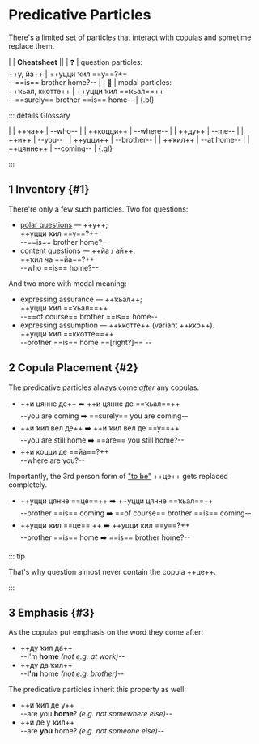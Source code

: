 # Predicative Particles

There's a limited set of particles that interact with [copulas](copulas) and sometime replace them.

|
| **Cheatsheet** ||
| ❓ | question particles: <br>  ++у, йа++ | ++уцци ҡил ==у==?++ <br> --==is== brother home?-- |
| 💭 | modal particles: <br> ++ҡьал, ккотте++ | ++уцци ҡил ==ҡьал==++ <br> --==surely== brother ==is== home-- |
{.bl}

::: details Glossary

|
| ++ча++ | --who-- |
| ++коцци++ | --where-- |
| ++ду++ | --me-- |
| ++и++ | --you-- |
| ++уцци++ | --brother-- |
| ++ҡил++ | --at home-- |
| ++цянне++ | --coming-- |
{.gl}

:::

## 1 Inventory {#1}

There're only a few such particles. Two for questions:

- [polar questions](questions#1) — ++у++;  
  ++уцци ҡил ==у==?++  
  --==is== brother home?--  
- [content questions](questions#2) — ++йа / ай++.  
  ++ҡил ча ==йа==?++  
  --who ==is== home?--

And two more with modal meaning:

- expressing assurance — ++ҡьал++;  
  ++уцци ҡил ==ҡьал==++  
  --==of course== brother ==is== home--
- expressing assumption — ++ккотте++ (variant ++кко++).  
  ++уцци ҡил ==ккотте==++  
  --brother ==is== home ==[right?]== --

## 2 Copula Placement {#2}

The predicative particles always come *after* any copulas.

- ++и цянне де++ ➡️ ++и цянне де ==ҡьал==++  
  --you are coming ➡️ ==surely== you are coming--
- ++и ҡил вел де++ ➡️ ++и ҡил вел де ==у==++  
  --you are still home ➡️ ==are== you still home?--
- ++и коцци де ==йа==?++  
  --where are you?--

Importantly, the 3rd person form of ["to be"](copulas#1) ++це++ gets replaced completely.

- ++уцци цянне ==це==++ ➡️ ++уцци цянне ==ҡьал==++  
  --brother ==is== coming ➡️ ==of course== brother ==is== coming--
- ++уцци ҡил ==це== ++ ➡️ ++уцци ҡил ==у==?++  
  --brother ==is== home ➡️ ==is== brother home?--

::: tip

That's why question almost never contain the copula ++це++.

:::

## 3 Emphasis {#3}

As the copulas put emphasis on the word they come after:

- ++ду ҡил да++  
  --I'm **home** *(not e.g. at work)*--  
- ++ду да ҡил++  
  --**I'm** home *(not e.g. brother)*--  

The predicative particles inherit this property as well:

- ++и ҡил де у++  
  --are you **home**? *(e.g. not somewhere else)*--  
- ++и де у ҡил++  
  --are **you** home? *(e.g. not someone else)*--  
